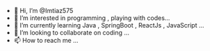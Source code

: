 - 👋 Hi, I’m @Imtiaz575
- 👀 I’m interested in programming , playing with codes...
- 🌱 I’m currently learning Java , SpringBoot , ReactJs , JavaScript ...
- 💞️ I’m looking to collaborate on coding ...
- 📫 How to reach me ...

<!---
Imtiaz575/Imtiaz575 is a ✨ special ✨ repository because its `README.md` (this file) appears on your GitHub profile.
You can click the Preview link to take a look at your changes.
--->
